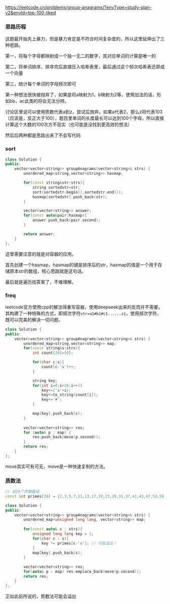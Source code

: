 https://leetcode.cn/problems/group-anagrams/?envType=study-plan-v2&envId=top-100-liked

### 思路历程

这题最开始先上暴力，但是暴力肯定是不符合时间复杂度的，所以这里延伸出了三种思路。

第一，将每个字母都映射成一个独一无二的数字，其对应单词的计算是唯一的

第二，将单词排序，排序完后直接压入哈希表里，最后通过这个频次哈希表还原成一个向量

第三，统计每个单词的字母频次即可

第一种想法很快被抛弃了，如果是将a映射为1，b映射为2等，使用加法的话，形如bb，ac此类的将会无法分辨。

讨论区里说可以使用质数代表a到z，尝试后放弃。如果a代表2，那么z将代表103（应该是，反正大于100），题目里单词的长度最长可以达到100个字母，所以直接计算这个大数的100次方不现实（也可能是没找到更高效的想法）

然后后两种都是思路出来了不会写代码

### sort

```cpp
class Solution {
public:
    vector<vector<string>> groupAnagrams(vector<string>& strs) {
        unordered_map<string,vector<string>> hasmap;

        for(const string&str:strs){
            string sortedstr=str;
            sort(sortedstr.begin(),sortedstr.end());
            hasmap[sortedstr].push_back(str);
        }

        vector<vector<string>> answer;
        for(const auto&pair:hasmap){
            answer.push_back(pair.second);
        }

        return answer;
    }
};
```

这里需要注意的就是对容器的应用。

首先创建一个hasmap，hasmap的键是排序后的str，hasmap的值是一个用于存储原本str的数组，核心思路就是这句话。

最后就是遍历找答案了，不难理解。

### freq

leetcode官方使用cpp的解法得重写容器，使用deepseek出来的反而并不需要。其构建了一种特殊的方式，即频次字符`str=a1#b1#c1......z1`，使用频次字符，既可以完美的解决一切问题。

```cpp
class Solution {
public:
    vector<vector<string>> groupAnagrams(vector<string>& strs) {
        unordered_map<string,vector<string>> map;
        for(const string&s:strs){
            int count[26]={0};

            for(char c:s){
                count[c-'a']++;
            }

            string key;
            for(int i=0;i<26;i++){
                key+=('a'+i);
                key+=to_string(count[i]);
                key+='#';
            }

            map[key].push_back(s);
        }
        
        vector<vector<string>> res;
        for (auto& p : map) {
            res.push_back(move(p.second));
        }
        return res;
    }
};
```

move其实可有可无，move是一种快速复制的方法。

### 质数法

```cpp
// 前26个质数数组
const int primes[26] = {2,3,5,7,11,13,17,19,23,29,31,37,41,43,47,53,59,61,67,71,73,79,83,89,97,101};

class Solution {
public:
    vector<vector<string>> groupAnagrams(vector<string>& strs) {
        unordered_map<unsigned long long, vector<string>> map;
        
        for(const auto& s : strs){
            unsigned long long key = 1;
            for(char c : s){
                key *= primes[c-'a']; // 可能溢出！
            }
            map[key].push_back(s);
        }
        
        vector<vector<string>> res;
        for(auto& p : map) res.emplace_back(move(p.second));
        return res;
    }
};
```

正如此前所说的，质数法可能会溢出